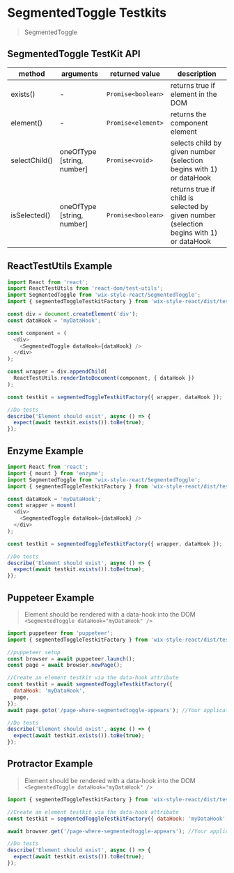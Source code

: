 # SegmentedToggle Testkits

> SegmentedToggle

## SegmentedToggle TestKit API

| method        | arguments | returned value     | description                                             |
| ------------- | --------- | ------------------ | ------------------------------------------------------- |
| exists()      | -         | `Promise<boolean>` | returns true if element in the DOM                      |
| element()     | -         | `Promise<element>` | returns the component element                           |
| selectChild() | oneOfType [string, number] | `Promise<void>`    | selects child by given number (selection begins with 1) or dataHook|
| isSelected()  | oneOfType [string, number] | `Promise<boolean>`    | returns true if child is selected by given number (selection begins with 1) or dataHook|

## ReactTestUtils Example

```javascript
import React from 'react';
import ReactTestUtils from 'react-dom/test-utils';
import SegmentedToggle from 'wix-style-react/SegmentedToggle';
import { segmentedToggleTestkitFactory } from 'wix-style-react/dist/testkit';

const div = document.createElement('div');
const dataHook = 'myDataHook';

const component = (
  <div>
    <SegmentedToggle dataHook={dataHook} />
  </div>
);

const wrapper = div.appendChild(
  ReactTestUtils.renderIntoDocument(component, { dataHook })
);

const testkit = segmentedToggleTestkitFactory({ wrapper, dataHook });

//Do tests
describe('Element should exist', async () => {
  expect(await testkit.exists()).toBe(true);
});
```

## Enzyme Example

```javascript
import React from 'react';
import { mount } from 'enzyme';
import SegmentedToggle from 'wix-style-react/SegmentedToggle';
import { segmentedToggleTestkitFactory } from 'wix-style-react/dist/testkit/enzyme';

const dataHook = 'myDataHook';
const wrapper = mount(
  <div>
    <SegmentedToggle dataHook={dataHook} />
  </div>
);

const testkit = segmentedToggleTestkitFactory({ wrapper, dataHook });

//Do tests
describe('Element should exist', async () => {
  expect(await testkit.exists()).toBe(true);
});
```

## Puppeteer Example

> Element should be rendered with a data-hook into the DOM `<SegmentedToggle dataHook="myDataHook" />`

```javascript
import puppeteer from 'puppeteer';
import { segmentedToggleTestkitFactory } from 'wix-style-react/dist/testkit/puppeteer';

//puppeteer setup
const browser = await puppeteer.launch();
const page = await browser.newPage();

//Create an element testkit via the data-hook attribute
const testkit = await segmentedToggleTestkitFactory({
  dataHook: 'myDataHook',
  page,
});
await page.goto('/page-where-segmentedtoggle-appears'); //Your application url

//Do tests
describe('Element should exist', async () => {
  expect(await testkit.exists()).toBe(true);
});
```

## Protractor Example

> Element should be rendered with a data-hook into the DOM `<SegmentedToggle dataHook="myDataHook" />`

```javascript
import { segmentedToggleTestkitFactory } from 'wix-style-react/dist/testkit/protractor';

//Create an element testkit via the data-hook attribute
const testkit = segmentedToggleTestkitFactory({ dataHook: 'myDataHook' });

await browser.get('/page-where-segmentedtoggle-appears'); //Your application url

//Do tests
describe('Element should exist', async () => {
  expect(await testkit.exists()).toBe(true);
});
```
